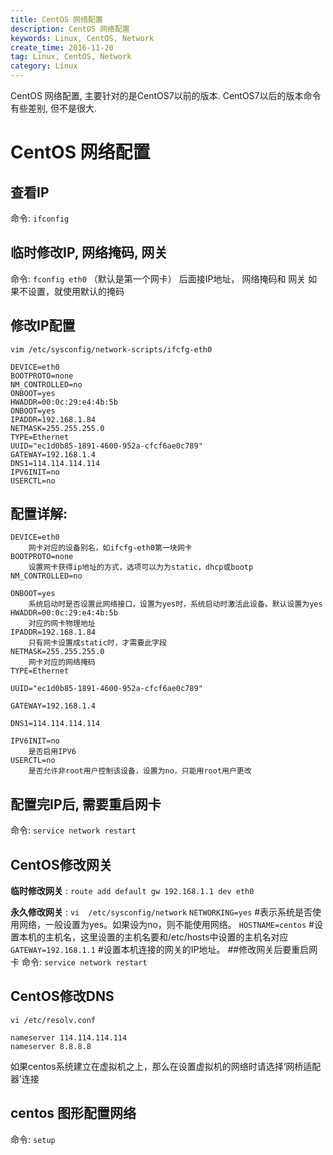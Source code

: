 ```yaml
---
title: CentOS 网络配置
description: CentOS 网络配置
keywords: Linux, CentOS, Network
create_time: 2016-11-20
tag: Linux, CentOS, Network
category: Linux
---
```


CentOS 网络配置, 主要针对的是CentOS7以前的版本. CentOS7以后的版本命令有些差别, 但不是很大. 

# CentOS 网络配置
## 查看IP


命令: `ifconfig`

## 临时修改IP, 网络掩码, 网关


命令: `fconfig eth0` 
（默认是第一个网卡） 后面接IP地址， 网络掩码和 网关
如果不设置，就使用默认的掩码


## 修改IP配置

```
vim /etc/sysconfig/network-scripts/ifcfg-eth0
```
	
```
DEVICE=eth0
BOOTPROTO=none
NM_CONTROLLED=no
ONBOOT=yes
HWADDR=00:0c:29:e4:4b:5b
ONBOOT=yes
IPADDR=192.168.1.84
NETMASK=255.255.255.0
TYPE=Ethernet
UUID="ec1d0b85-1891-4600-952a-cfcf6ae0c789"
GATEWAY=192.168.1.4
DNS1=114.114.114.114
IPV6INIT=no
USERCTL=no
```

## 配置详解:
	
```
DEVICE=eth0
	网卡对应的设备别名，如ifcfg-eth0第一块网卡
BOOTPROTO=none
	设置网卡获得ip地址的方式，选项可以为为static，dhcp或bootp
NM_CONTROLLED=no

ONBOOT=yes
	系统启动时是否设置此网络接口，设置为yes时，系统启动时激活此设备。默认设置为yes
HWADDR=00:0c:29:e4:4b:5b
	对应的网卡物理地址
IPADDR=192.168.1.84
	只有网卡设置成static时，才需要此字段
NETMASK=255.255.255.0
	网卡对应的网络掩码
TYPE=Ethernet

UUID="ec1d0b85-1891-4600-952a-cfcf6ae0c789"

GATEWAY=192.168.1.4

DNS1=114.114.114.114

IPV6INIT=no
	是否启用IPV6
USERCTL=no
	是否允许非root用户控制该设备，设置为no，只能用root用户更改
```


## 配置完IP后, 需要重启网卡

命令: `service network restart`




## CentOS修改网关
**临时修改网关** : 
`route add default gw 192.168.1.1 dev eth0`

**永久修改网关** : 
`vi  /etc/sysconfig/network`
`NETWORKING=yes` 		#表示系统是否使用网络，一般设置为yes。如果设为no，则不能使用网络。
`HOSTNAME=centos` 	#设置本机的主机名，这里设置的主机名要和/etc/hosts中设置的主机名对应
`GATEWAY=192.168.1.1` #设置本机连接的网关的IP地址。
##修改网关后要重启网卡
命令: `service network restart`


## CentOS修改DNS

```
vi /etc/resolv.conf
```

```
nameserver 114.114.114.114
nameserver 8.8.8.8
```

如果centos系统建立在虚拟机之上，那么在设置虚拟机的网络时请选择‘网桥适配器’连接


## centos 图形配置网络
命令: `setup`






